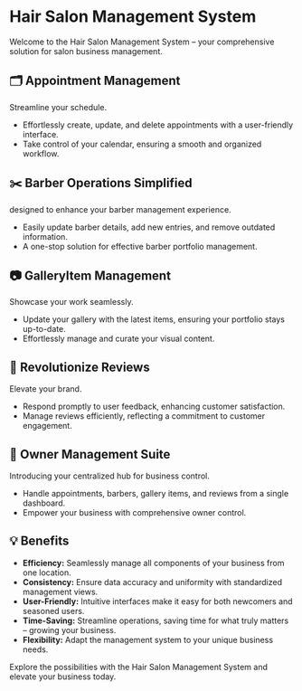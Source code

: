 # Hair Salon Management System

Welcome to the Hair Salon Management System – your comprehensive solution for salon business management.

## 🗂️ Appointment Management

Streamline your schedule.
- Effortlessly create, update, and delete appointments with a user-friendly interface.
- Take control of your calendar, ensuring a smooth and organized workflow.

## ✂️ Barber Operations Simplified

designed to enhance your barber management experience.
- Easily update barber details, add new entries, and remove outdated information.
- A one-stop solution for effective barber portfolio management.

## 📷 GalleryItem Management

Showcase your work seamlessly.
- Update your gallery with the latest items, ensuring your portfolio stays up-to-date.
- Effortlessly manage and curate your visual content.

## 🌟 Revolutionize Reviews

Elevate your brand.
- Respond promptly to user feedback, enhancing customer satisfaction.
- Manage reviews efficiently, reflecting a commitment to customer engagement.

## 👤 Owner Management Suite

Introducing your centralized hub for business control.
- Handle appointments, barbers, gallery items, and reviews from a single dashboard.
- Empower your business with comprehensive owner control.

## 💡 Benefits

- **Efficiency:** Seamlessly manage all components of your business from one location.
- **Consistency:** Ensure data accuracy and uniformity with standardized management views.
- **User-Friendly:** Intuitive interfaces make it easy for both newcomers and seasoned users.
- **Time-Saving:** Streamline operations, saving time for what truly matters – growing your business.
- **Flexibility:** Adapt the management system to your unique business needs.

Explore the possibilities with the Hair Salon Management System and elevate your business today. 
